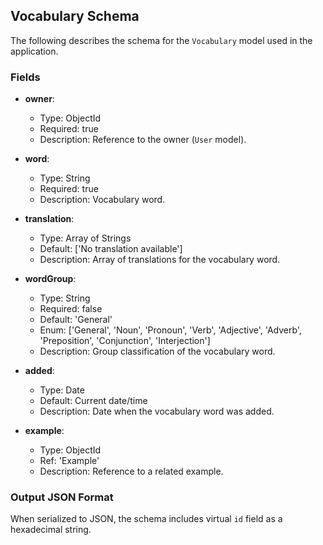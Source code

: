 ## Vocabulary Schema

The following describes the schema for the `Vocabulary` model used in the application.

### Fields

- **owner**:
  - Type: ObjectId
  - Required: true
  - Description: Reference to the owner (`User` model).

- **word**:
  - Type: String
  - Required: true
  - Description: Vocabulary word.

- **translation**:
  - Type: Array of Strings
  - Default: ['No translation available']
  - Description: Array of translations for the vocabulary word.

- **wordGroup**:
  - Type: String
  - Required: false
  - Default: 'General'
  - Enum: ['General', 'Noun', 'Pronoun', 'Verb', 'Adjective', 'Adverb', 'Preposition', 'Conjunction', 'Interjection']
  - Description: Group classification of the vocabulary word.

- **added**:
  - Type: Date
  - Default: Current date/time
  - Description: Date when the vocabulary word was added.

- **example**:
  - Type: ObjectId
  - Ref: 'Example'
  - Description: Reference to a related example.

### Output JSON Format

When serialized to JSON, the schema includes virtual `id` field as a hexadecimal string.
